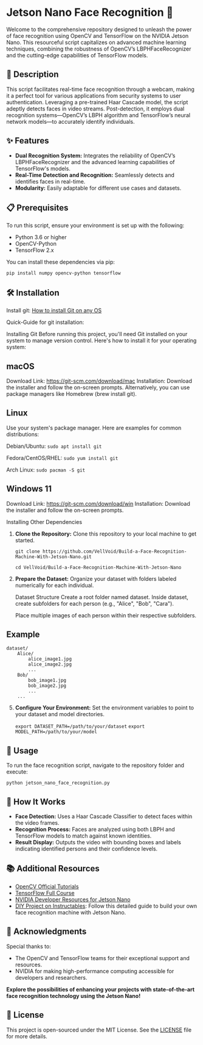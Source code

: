 # Jetson Nano Face Recognition 🚀

Welcome to the comprehensive repository designed to unleash the power of face recognition using OpenCV and TensorFlow on the NVIDIA Jetson Nano. This resourceful script capitalizes on advanced machine learning techniques, combining the robustness of OpenCV’s LBPHFaceRecognizer and the cutting-edge capabilities of TensorFlow models.

## 📖 Description

This script facilitates real-time face recognition through a webcam, making it a perfect tool for various applications from security systems to user authentication. Leveraging a pre-trained Haar Cascade model, the script adeptly detects faces in video streams. Post-detection, it employs dual recognition systems—OpenCV’s LBPH algorithm and TensorFlow’s neural network models—to accurately identify individuals.

## ✨ Features

- **Dual Recognition System:** Integrates the reliability of OpenCV’s LBPHFaceRecognizer and the advanced learning capabilities of TensorFlow's models.
- **Real-Time Detection and Recognition:** Seamlessly detects and identifies faces in real-time.
- **Modularity:** Easily adaptable for different use cases and datasets.

## 📋 Prerequisites

To run this script, ensure your environment is set up with the following:
- Python 3.6 or higher
- OpenCV-Python
- TensorFlow 2.x

You can install these dependencies via pip:

    pip install numpy opencv-python tensorflow

## 🛠 Installation

Install git: [How to install Git on any OS](https://github.com/git-guides/install-git)

Quick-Guide for git installation:

Installing Git
Before running this project, you'll need Git installed on your system to manage version control. Here's how to install it for your operating system:

## macOS


Download Link: https://git-scm.com/download/mac
Installation:
Download the installer and follow the on-screen prompts.
Alternatively, you can use package managers like Homebrew (brew install git).
## Linux

Use your system's package manager. Here are examples for common distributions:


Debian/Ubuntu: ```sudo apt install git```

Fedora/CentOS/RHEL: ```sudo yum install git```

Arch Linux: ```sudo pacman -S git```

## Windows 11
Download Link: https://git-scm.com/download/win
Installation:
Download the installer and follow the on-screen prompts.

Installing Other Dependencies


1. **Clone the Repository:**
   Clone this repository to your local machine to get started.
   
       git clone https://github.com/VellVoid/Build-a-Face-Recognition-Machine-With-Jetson-Nano.git
   
       cd VellVoid/Build-a-Face-Recognition-Machine-With-Jetson-Nano

3. **Prepare the Dataset:**
   Organize your dataset with folders labeled numerically for each individual.

   Dataset Structure
    Create a root folder named dataset.
    Inside dataset, create subfolders for each person (e.g., "Alice", "Bob", "Cara").

   Place multiple images of each person within their respective subfolders.
## Example

```
dataset/
    Alice/
        alice_image1.jpg
        alice_image2.jpg
        ...
    Bob/
        bob_image1.jpg
        bob_image2.jpg
        ...
    ...
```


5. **Configure Your Environment:**
   Set the environment variables to point to your dataset and model directories.
   
   ```export DATASET_PATH=/path/to/your/dataset```
   ```export MODEL_PATH=/path/to/your/model```

## 🚀 Usage

To run the face recognition script, navigate to the repository folder and execute:

    python jetson_nano_face_recognition.py

## 🧠 How It Works

- **Face Detection:** Uses a Haar Cascade Classifier to detect faces within the video frames.
- **Recognition Process:** Faces are analyzed using both LBPH and TensorFlow models to match against known identities.
- **Result Display:** Outputs the video with bounding boxes and labels indicating identified persons and their confidence levels.



## 📚 Additional Resources

- [OpenCV Official Tutorials](https://opencv.org/docs/)
- [TensorFlow Full Course](https://www.tensorflow.org/tutorials)
- [NVIDIA Developer Resources for Jetson Nano](https://developer.nvidia.com/embedded/learn/get-started-jetson-nano-devkit)
- [DIY Project on Instructables](https://www.instructables.com/Build-a-Face-Recognition-Machine-With-Jetson-Nano/): Follow this detailed guide to build your own face recognition machine with Jetson Nano.

## 🎉 Acknowledgments

Special thanks to:
- The OpenCV and TensorFlow teams for their exceptional support and resources.
- NVIDIA for making high-performance computing accessible for developers and researchers.

**Explore the possibilities of enhancing your projects with state-of-the-art face recognition technology using the Jetson Nano!**

## 📜 License

This project is open-sourced under the MIT License. See the [LICENSE](LICENSE) file for more details.

